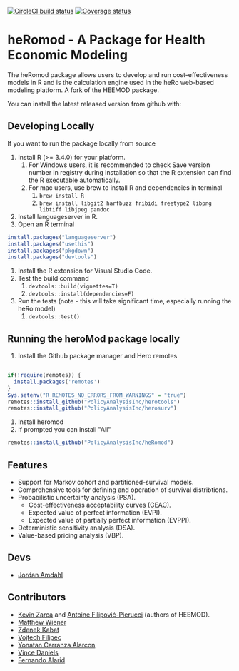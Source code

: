   <!-- badges: start -->

[![CircleCI build status](https://circleci.com/gh/PolicyAnalysisInc/heRoMod.svg?style=svg)](https://circleci.com/gh/PolicyAnalysisInc/heRoMod)
[![Coverage status](https://codecov.io/gh/PolicyAnalysisInc/heRoMod/branch/master/graph/badge.svg)](https://codecov.io/github/PolicyAnalysisInc/heRoMod?branch=master)

  <!-- badges: end -->

# heRomod - A Package for Health Economic Modeling

The heRomod package allows users to develop and run cost-effectiveness models in R and is the calculation engine used in the heRo web-based modeling platform. A fork of the HEEMOD package.

You can install the latest released version from github with:

## Developing Locally

If you want to run the package locally from source

1. Install R (>= 3.4.0) for your platform.
    1. For Windows users, it is recommended to check Save version number in registry during installation so that the R extension can find the R executable automatically.
    1. For mac users, use brew to install R and dependencies in terminal
        1. `brew install R`
        1. `brew install libgit2 harfbuzz fribidi freetype2 libpng libtiff libjpeg pandoc`
1. Install languageserver in R.
1. Open an R terminal

```R
install.packages("languageserver")
install.packages("usethis")
install.packages("pkgdown")
install.packages("devtools")
```

1. Install the R extension for Visual Studio Code.
1. Test the build command
    1. `devtools::build(vignettes=T)`
    1. `devtools::install(dependencies=F)`
1. Run the tests (note - this will take significant time, especially running the heRo model)
    1. `devtools::test()`

## Running the heroMod package locally

1. Install the Github package manager and Hero remotes

```R

if(!require(remotes)) {
  install.packages('remotes')
}
Sys.setenv("R_REMOTES_NO_ERRORS_FROM_WARNINGS" = "true")
remotes::install_github("PolicyAnalysisInc/herotools")
remotes::install_github("PolicyAnalysisInc/herosurv")
```

1. Install heromod
1. If prompted you can install "All"

```R
remotes::install_github("PolicyAnalysisInc/heRomod")
```

## Features

-   Support for Markov cohort and partitioned-survival models.
-   Comprehensive tools for defining and operation of survival distribtions.
-   Probabilistic uncertainty analysis (PSA).
    -   Cost-effectiveness acceptability curves (CEAC).
    -   Expected value of perfect information (EVPI).
    -   Expected value of partially perfect information (EVPPI).
-   Deterministic sensitivity analysis (DSA).
-   Value-based pricing analysis (VBP).

## Devs

-   [Jordan Amdahl](https://github.com/jrdnmdhl)

## Contributors

-   [Kevin Zarca](http://www.urc-eco.fr/Kevin-ZARCA,402) and [Antoine Filipović-Pierucci](https://pierucci.org) (authors of HEEMOD).
-   [Matthew Wiener](https://github.com/MattWiener)
-   [Zdenek Kabat](https://github.com/zkabat)
-   [Vojtech Filipec](https://github.com/vojtech-filipec)
-   [Yonatan Carranza Alarcon](https://github.com/salmuz)
-   [Vince Daniels](https://github.com/daniels4321)
-   [Fernando Alarid](https://github.com/feralaes)
